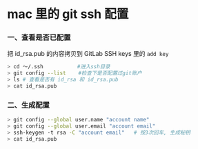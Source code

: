 # mac 里的 git ssh 配置

### 一、查看是否已配置

把 id_rsa.pub 的内容拷贝到 GitLab SSH keys 里的 `add key`

```bash
> cd ～/.ssh           #进入ssh目录
> git config --list    #检查下是否配置过git账户
> ls # 查看是否有 id_rsa 和 id_rsa.pub
> cat id_rsa.pub
```

### 二、生成配置

```bash
> git config --global user.name "account name"
> git config --global user.email "account email"
> ssh-keygen -t rsa -C "account email"   # 按3次回车, 生成秘钥
> cat id_rsa.pub
```
